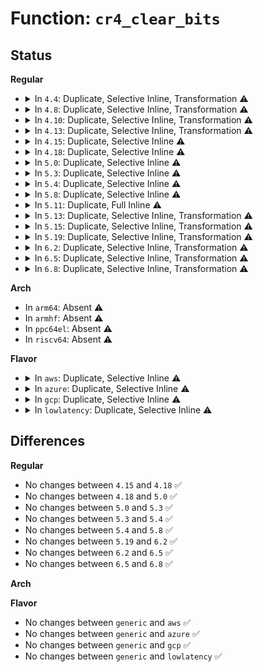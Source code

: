 # Function: <code>cr4_clear_bits</code>

## Status
<b>Regular</b>
<ul>
<li>
<details>
<summary>In <code>4.4</code>: Duplicate, Selective Inline, Transformation ⚠️</summary>

**Collision:** Static Duplication

**Inline:** Selective

**Transformation:** True

**Instances:**

```
In arch/x86/events/core.c (ffffffff810058a9)
Location: arch/x86/include/asm/tlbflush.h:53
Inline: True
Inline callers:
  - arch/x86/events/core.c:refresh_pce
```
```
In arch/x86/kernel/process.c (ffffffff810392fb)
Location: arch/x86/include/asm/tlbflush.h:53
Inline: True
Inline callers:
  - arch/x86/kernel/process.c:set_tsc_mode
  - arch/x86/kernel/process.c:__switch_to_xtra
```
```
In arch/x86/kernel/fpu/xstate.c (ffffffff81f69cce)
Location: arch/x86/include/asm/tlbflush.h:53
Inline: True
Inline callers:
  - arch/x86/kernel/fpu/xstate.c:fpu__init_system_xstate
```
```
In arch/x86/kernel/cpu/common.c (ffffffff8104112e)
Location: arch/x86/include/asm/tlbflush.h:53
Inline: True
Inline callers:
  - arch/x86/kernel/cpu/common.c:cpu_init
```
```
In arch/x86/kernel/reboot.c (ffffffff81050300)
Location: arch/x86/include/asm/tlbflush.h:53
Inline: True
Inline callers:
  - arch/x86/kernel/reboot.c:vmxoff_nmi
Direct callers:
  - arch/x86/kernel/reboot.c:native_machine_emergency_restart
```
```
In arch/x86/kernel/crash.c (ffffffff8105d6aa)
Location: arch/x86/include/asm/tlbflush.h:53
Inline: True
Inline callers:
  - arch/x86/kernel/crash.c:kdump_nmi_callback
  - arch/x86/kernel/crash.c:native_machine_crash_shutdown
```
```
In kernel/sched/core.c (ffffffff8181fca9)
Location: arch/x86/include/asm/tlbflush.h:53
Inline: True
Inline callers:
  - kernel/sched/core.c:__schedule
  - kernel/sched/core.c:__schedule
  - kernel/sched/core.c:idle_task_exit
```
```
In mm/mmu_context.c (ffffffff811afcd4)
Location: arch/x86/include/asm/tlbflush.h:53
Inline: True
Inline callers:
  - mm/mmu_context.c:use_mm
  - mm/mmu_context.c:use_mm
```
```
In fs/exec.c (ffffffff81213804)
Location: arch/x86/include/asm/tlbflush.h:53
Inline: True
```
**Symbols:**

```
ffffffff81050300-ffffffff8105032c: cr4_clear_bits.constprop.5 (STB_LOCAL)
```
</details>
</li>
<li>
<details>
<summary>In <code>4.8</code>: Duplicate, Selective Inline, Transformation ⚠️</summary>

**Collision:** Static Duplication

**Inline:** Selective

**Transformation:** True

**Instances:**

```
In arch/x86/events/core.c (ffffffff81005b39)
Location: arch/x86/include/asm/tlbflush.h:101
Inline: True
Inline callers:
  - arch/x86/events/core.c:refresh_pce
```
```
In arch/x86/kernel/process.c (ffffffff810383fa)
Location: arch/x86/include/asm/tlbflush.h:101
Inline: True
Inline callers:
  - arch/x86/kernel/process.c:__switch_to_xtra
  - arch/x86/kernel/process.c:set_tsc_mode
```
```
In arch/x86/kernel/fpu/xstate.c (ffffffff81f91d4c)
Location: arch/x86/include/asm/tlbflush.h:101
Inline: True
Inline callers:
  - arch/x86/kernel/fpu/xstate.c:fpu__init_system_xstate
```
```
In arch/x86/kernel/cpu/common.c (ffffffff81041047)
Location: arch/x86/include/asm/tlbflush.h:101
Inline: True
Inline callers:
  - arch/x86/kernel/cpu/common.c:cpu_init
```
```
In arch/x86/kernel/reboot.c (ffffffff81050520)
Location: arch/x86/include/asm/tlbflush.h:101
Inline: True
Inline callers:
  - arch/x86/kernel/reboot.c:vmxoff_nmi
Direct callers:
  - arch/x86/kernel/reboot.c:native_machine_emergency_restart
```
```
In arch/x86/kernel/crash.c (ffffffff8105d7bc)
Location: arch/x86/include/asm/tlbflush.h:101
Inline: True
Inline callers:
  - arch/x86/kernel/crash.c:native_machine_crash_shutdown
  - arch/x86/kernel/crash.c:kdump_nmi_callback
```
```
In arch/x86/mm/tlb.c (ffffffff810724b8)
Location: arch/x86/include/asm/tlbflush.h:101
Inline: True
Inline callers:
  - arch/x86/mm/tlb.c:switch_mm_irqs_off
  - arch/x86/mm/tlb.c:switch_mm_irqs_off
```
**Symbols:**

```
ffffffff81050480-ffffffff810504ad: cr4_clear_bits.constprop.6 (STB_LOCAL)
```
</details>
</li>
<li>
<details>
<summary>In <code>4.10</code>: Duplicate, Selective Inline, Transformation ⚠️</summary>

**Collision:** Static Duplication

**Inline:** Selective

**Transformation:** True

**Instances:**

```
In arch/x86/events/core.c (ffffffff81005a79)
Location: arch/x86/include/asm/tlbflush.h:101
Inline: True
Inline callers:
  - arch/x86/events/core.c:refresh_pce
```
```
In arch/x86/kernel/process.c (ffffffff81037e8c)
Location: arch/x86/include/asm/tlbflush.h:101
Inline: True
Inline callers:
  - arch/x86/kernel/process.c:__switch_to_xtra
  - arch/x86/kernel/process.c:set_tsc_mode
```
```
In arch/x86/kernel/fpu/xstate.c (ffffffff81fccffc)
Location: arch/x86/include/asm/tlbflush.h:101
Inline: True
Inline callers:
  - arch/x86/kernel/fpu/xstate.c:fpu__init_system_xstate
```
```
In arch/x86/kernel/cpu/common.c (ffffffff81040a94)
Location: arch/x86/include/asm/tlbflush.h:101
Inline: True
Inline callers:
  - arch/x86/kernel/cpu/common.c:cpu_init
```
```
In arch/x86/kernel/reboot.c (ffffffff81052d90)
Location: arch/x86/include/asm/tlbflush.h:101
Inline: True
Inline callers:
  - arch/x86/kernel/reboot.c:vmxoff_nmi
Direct callers:
  - arch/x86/kernel/reboot.c:native_machine_emergency_restart
```
```
In arch/x86/kernel/crash.c (ffffffff81060839)
Location: arch/x86/include/asm/tlbflush.h:101
Inline: True
Inline callers:
  - arch/x86/kernel/crash.c:native_machine_crash_shutdown
  - arch/x86/kernel/crash.c:kdump_nmi_callback
```
```
In arch/x86/mm/tlb.c (ffffffff8107604c)
Location: arch/x86/include/asm/tlbflush.h:101
Inline: True
Inline callers:
  - arch/x86/mm/tlb.c:switch_mm_irqs_off
  - arch/x86/mm/tlb.c:switch_mm_irqs_off
```
**Symbols:**

```
ffffffff81052cf0-ffffffff81052d1d: cr4_clear_bits.constprop.6 (STB_LOCAL)
```
</details>
</li>
<li>
<details>
<summary>In <code>4.13</code>: Duplicate, Selective Inline, Transformation ⚠️</summary>

**Collision:** Static Duplication

**Inline:** Selective

**Transformation:** True

**Instances:**

```
In arch/x86/events/core.c (ffffffff810057c7)
Location: arch/x86/include/asm/tlbflush.h:106
Inline: True
Inline callers:
  - arch/x86/events/core.c:refresh_pce
```
```
In arch/x86/kernel/process.c (ffffffff81035ebc)
Location: arch/x86/include/asm/tlbflush.h:106
Inline: True
Inline callers:
  - arch/x86/kernel/process.c:set_tsc_mode
```
```
In arch/x86/kernel/fpu/xstate.c (ffffffff820add1f)
Location: arch/x86/include/asm/tlbflush.h:106
Inline: True
Inline callers:
  - arch/x86/kernel/fpu/xstate.c:fpu__init_system_xstate
```
```
In arch/x86/kernel/cpu/common.c (ffffffff8103ea17)
Location: arch/x86/include/asm/tlbflush.h:106
Inline: True
Inline callers:
  - arch/x86/kernel/cpu/common.c:cpu_init
```
```
In arch/x86/kernel/reboot.c (ffffffff81052897)
Location: arch/x86/include/asm/tlbflush.h:106
Inline: True
Inline callers:
  - arch/x86/kernel/reboot.c:vmxoff_nmi
Direct callers:
  - arch/x86/kernel/reboot.c:native_machine_emergency_restart
```
```
In arch/x86/kernel/smp.c (ffffffff8105317c)
Location: arch/x86/include/asm/tlbflush.h:106
Inline: True
Inline callers:
  - arch/x86/kernel/smp.c:smp_reboot_interrupt
```
```
In arch/x86/kernel/crash.c (ffffffff8105f90b)
Location: arch/x86/include/asm/tlbflush.h:106
Inline: True
Inline callers:
  - arch/x86/kernel/crash.c:native_machine_crash_shutdown
  - arch/x86/kernel/crash.c:kdump_nmi_callback
```
```
In arch/x86/mm/tlb.c (ffffffff81074772)
Location: arch/x86/include/asm/tlbflush.h:106
Inline: True
Inline callers:
  - arch/x86/mm/tlb.c:switch_mm_irqs_off
```
**Symbols:**

```
ffffffff81052800-ffffffff8105282e: cr4_clear_bits.constprop.6 (STB_LOCAL)
```
</details>
</li>
<li>
<details>
<summary>In <code>4.15</code>: Duplicate, Selective Inline ⚠️</summary>

```c
void cr4_clear_bits(long unsigned int mask);
```

**Collision:** Static Duplication

**Inline:** Selective

**Transformation:** False

**Instances:**

```
In arch/x86/events/core.c (ffffffff81005bf9)
Location: arch/x86/include/asm/tlbflush.h:270
Inline: True
Inline callers:
  - arch/x86/events/core.c:refresh_pce
```
```
In arch/x86/kernel/process.c (ffffffff810381fe)
Location: arch/x86/include/asm/tlbflush.h:270
Inline: True
Inline callers:
  - arch/x86/kernel/process.c:set_tsc_mode
```
```
In arch/x86/kernel/fpu/xstate.c (ffffffff826b429c)
Location: arch/x86/include/asm/tlbflush.h:270
Inline: True
Inline callers:
  - arch/x86/kernel/fpu/xstate.c:fpu__init_system_xstate
```
```
In arch/x86/kernel/cpu/common.c (ffffffff810416e1)
Location: arch/x86/include/asm/tlbflush.h:270
Inline: True
Inline callers:
  - arch/x86/kernel/cpu/common.c:cpu_init
  - arch/x86/kernel/cpu/common.c:identify_cpu
```
```
In arch/x86/kernel/reboot.c (ffffffff810565c2)
Location: arch/x86/include/asm/tlbflush.h:270
Inline: True
Inline callers:
  - arch/x86/kernel/reboot.c:vmxoff_nmi
Direct callers:
  - arch/x86/kernel/reboot.c:native_machine_emergency_restart
  - arch/x86/kernel/reboot.c:machine_real_restart
```
```
In arch/x86/kernel/smp.c (ffffffff81056eb9)
Location: arch/x86/include/asm/tlbflush.h:270
Inline: True
Inline callers:
  - arch/x86/kernel/smp.c:smp_reboot_interrupt
```
```
In arch/x86/kernel/crash.c (ffffffff81063949)
Location: arch/x86/include/asm/tlbflush.h:270
Inline: True
Inline callers:
  - arch/x86/kernel/crash.c:native_machine_crash_shutdown
  - arch/x86/kernel/crash.c:kdump_nmi_callback
```
```
In arch/x86/mm/tlb.c (ffffffff8107a577)
Location: arch/x86/include/asm/tlbflush.h:270
Inline: True
Inline callers:
  - arch/x86/mm/tlb.c:switch_mm_irqs_off
```
**Symbols:**

```
ffffffff81056440-ffffffff81056485: cr4_clear_bits (STB_LOCAL)
```
</details>
</li>
<li>
<details>
<summary>In <code>4.18</code>: Duplicate, Selective Inline ⚠️</summary>

```c
void cr4_clear_bits(long unsigned int mask);
```

**Collision:** Static Duplication

**Inline:** Selective

**Transformation:** False

**Instances:**

```
In arch/x86/events/core.c (ffffffff81006396)
Location: arch/x86/include/asm/tlbflush.h:315
Inline: True
Inline callers:
  - arch/x86/events/core.c:refresh_pce
```
```
In arch/x86/kernel/process.c (ffffffff8103937a)
Location: arch/x86/include/asm/tlbflush.h:315
Inline: True
Inline callers:
  - arch/x86/kernel/process.c:set_tsc_mode
```
```
In arch/x86/kernel/fpu/xstate.c (ffffffff826dda70)
Location: arch/x86/include/asm/tlbflush.h:315
Inline: True
Inline callers:
  - arch/x86/kernel/fpu/xstate.c:fpu__init_system_xstate
```
```
In arch/x86/kernel/cpu/common.c (ffffffff81042fb1)
Location: arch/x86/include/asm/tlbflush.h:315
Inline: True
Inline callers:
  - arch/x86/kernel/cpu/common.c:cpu_init
  - arch/x86/kernel/cpu/common.c:identify_cpu
```
```
In arch/x86/kernel/reboot.c (ffffffff810593c2)
Location: arch/x86/include/asm/tlbflush.h:315
Inline: True
Inline callers:
  - arch/x86/kernel/reboot.c:vmxoff_nmi
Direct callers:
  - arch/x86/kernel/reboot.c:native_machine_emergency_restart
  - arch/x86/kernel/reboot.c:machine_real_restart
```
```
In arch/x86/kernel/smp.c (ffffffff81059d21)
Location: arch/x86/include/asm/tlbflush.h:315
Inline: True
Inline callers:
  - arch/x86/kernel/smp.c:smp_reboot_interrupt
```
```
In arch/x86/kernel/crash.c (ffffffff810665ec)
Location: arch/x86/include/asm/tlbflush.h:315
Inline: True
Inline callers:
  - arch/x86/kernel/crash.c:native_machine_crash_shutdown
  - arch/x86/kernel/crash.c:kdump_nmi_callback
```
```
In arch/x86/mm/tlb.c (ffffffff8107d44a)
Location: arch/x86/include/asm/tlbflush.h:315
Inline: True
Inline callers:
  - arch/x86/mm/tlb.c:switch_mm_irqs_off
```
**Symbols:**

```
ffffffff810591f0-ffffffff81059235: cr4_clear_bits (STB_LOCAL)
```
</details>
</li>
<li>
<details>
<summary>In <code>5.0</code>: Duplicate, Selective Inline ⚠️</summary>

```c
void cr4_clear_bits(long unsigned int mask);
```

**Collision:** Static Duplication

**Inline:** Selective

**Transformation:** False

**Instances:**

```
In arch/x86/events/core.c (ffffffff810062e6)
Location: arch/x86/include/asm/tlbflush.h:303
Inline: True
Inline callers:
  - arch/x86/events/core.c:refresh_pce
```
```
In arch/x86/kernel/process.c (ffffffff8103a5da)
Location: arch/x86/include/asm/tlbflush.h:303
Inline: True
Inline callers:
  - arch/x86/kernel/process.c:set_tsc_mode
```
```
In arch/x86/kernel/fpu/xstate.c (ffffffff82893eb8)
Location: arch/x86/include/asm/tlbflush.h:303
Inline: True
Inline callers:
  - arch/x86/kernel/fpu/xstate.c:fpu__init_system_xstate
```
```
In arch/x86/kernel/cpu/common.c (ffffffff81044619)
Location: arch/x86/include/asm/tlbflush.h:303
Inline: True
Inline callers:
  - arch/x86/kernel/cpu/common.c:cpu_init
  - arch/x86/kernel/cpu/common.c:identify_cpu
```
```
In arch/x86/kernel/reboot.c (ffffffff8105f072)
Location: arch/x86/include/asm/tlbflush.h:303
Inline: True
Inline callers:
  - arch/x86/kernel/reboot.c:vmxoff_nmi
Direct callers:
  - arch/x86/kernel/reboot.c:native_machine_emergency_restart
  - arch/x86/kernel/reboot.c:machine_real_restart
```
```
In arch/x86/kernel/smp.c (ffffffff8105f9a1)
Location: arch/x86/include/asm/tlbflush.h:303
Inline: True
Inline callers:
  - arch/x86/kernel/smp.c:smp_reboot_interrupt
```
```
In arch/x86/kernel/crash.c (ffffffff8106c60b)
Location: arch/x86/include/asm/tlbflush.h:303
Inline: True
Inline callers:
  - arch/x86/kernel/crash.c:native_machine_crash_shutdown
  - arch/x86/kernel/crash.c:kdump_nmi_callback
```
```
In arch/x86/mm/tlb.c (ffffffff81083dbe)
Location: arch/x86/include/asm/tlbflush.h:303
Inline: True
Inline callers:
  - arch/x86/mm/tlb.c:switch_mm_irqs_off
```
**Symbols:**

```
ffffffff8105eef0-ffffffff8105ef35: cr4_clear_bits (STB_LOCAL)
```
</details>
</li>
<li>
<details>
<summary>In <code>5.3</code>: Duplicate, Selective Inline ⚠️</summary>

```c
void cr4_clear_bits(long unsigned int mask);
```

**Collision:** Static Duplication

**Inline:** Selective

**Transformation:** False

**Instances:**

```
In arch/x86/events/core.c (ffffffff810064f6)
Location: arch/x86/include/asm/tlbflush.h:305
Inline: True
Inline callers:
  - arch/x86/events/core.c:refresh_pce
```
```
In arch/x86/kernel/process.c (ffffffff8103cb8a)
Location: arch/x86/include/asm/tlbflush.h:305
Inline: True
Inline callers:
  - arch/x86/kernel/process.c:set_tsc_mode
```
```
In arch/x86/kernel/fpu/xstate.c (ffffffff828ab642)
Location: arch/x86/include/asm/tlbflush.h:305
Inline: True
Inline callers:
  - arch/x86/kernel/fpu/xstate.c:fpu__init_system_xstate
```
```
In arch/x86/kernel/cpu/common.c (ffffffff81046bc8)
Location: arch/x86/include/asm/tlbflush.h:305
Inline: True
Inline callers:
  - arch/x86/kernel/cpu/common.c:cpu_init
  - arch/x86/kernel/cpu/common.c:identify_cpu
```
```
In arch/x86/kernel/reboot.c (ffffffff81062881)
Location: arch/x86/include/asm/tlbflush.h:305
Inline: True
Inline callers:
  - arch/x86/kernel/reboot.c:native_machine_emergency_restart
  - arch/x86/kernel/reboot.c:vmxoff_nmi
Direct callers:
  - arch/x86/kernel/reboot.c:machine_real_restart
```
```
In arch/x86/kernel/smp.c (ffffffff81062e01)
Location: arch/x86/include/asm/tlbflush.h:305
Inline: True
Inline callers:
  - arch/x86/kernel/smp.c:smp_reboot_interrupt
```
```
In arch/x86/kernel/crash.c (ffffffff8107060a)
Location: arch/x86/include/asm/tlbflush.h:305
Inline: True
Inline callers:
  - arch/x86/kernel/crash.c:native_machine_crash_shutdown
  - arch/x86/kernel/crash.c:kdump_nmi_callback
```
```
In arch/x86/mm/tlb.c (ffffffff81087a17)
Location: arch/x86/include/asm/tlbflush.h:305
Inline: True
Inline callers:
  - arch/x86/mm/tlb.c:switch_mm_irqs_off
```
**Symbols:**

```
ffffffff81062300-ffffffff81062345: cr4_clear_bits (STB_LOCAL)
```
</details>
</li>
<li>
<details>
<summary>In <code>5.4</code>: Duplicate, Selective Inline ⚠️</summary>

```c
void cr4_clear_bits(long unsigned int mask);
```

**Collision:** Static Duplication

**Inline:** Selective

**Transformation:** False

**Instances:**

```
In arch/x86/kernel/process.c (ffffffff8103d34a)
Location: arch/x86/include/asm/tlbflush.h:323
Inline: True
Inline callers:
  - arch/x86/kernel/process.c:set_tsc_mode
```
```
In arch/x86/kernel/fpu/xstate.c (ffffffff828ae67b)
Location: arch/x86/include/asm/tlbflush.h:323
Inline: True
Inline callers:
  - arch/x86/kernel/fpu/xstate.c:fpu__init_system_xstate
```
```
In arch/x86/kernel/cpu/common.c (ffffffff81047348)
Location: arch/x86/include/asm/tlbflush.h:323
Inline: True
Inline callers:
  - arch/x86/kernel/cpu/common.c:cpu_init
  - arch/x86/kernel/cpu/common.c:identify_cpu
```
```
In arch/x86/kernel/reboot.c (ffffffff810630f1)
Location: arch/x86/include/asm/tlbflush.h:323
Inline: True
Inline callers:
  - arch/x86/kernel/reboot.c:native_machine_emergency_restart
  - arch/x86/kernel/reboot.c:vmxoff_nmi
Direct callers:
  - arch/x86/kernel/reboot.c:machine_real_restart
```
```
In arch/x86/kernel/smp.c (ffffffff810634c1)
Location: arch/x86/include/asm/tlbflush.h:323
Inline: True
Inline callers:
  - arch/x86/kernel/smp.c:smp_reboot_interrupt
```
```
In arch/x86/kernel/crash.c (ffffffff8107160a)
Location: arch/x86/include/asm/tlbflush.h:323
Inline: True
Inline callers:
  - arch/x86/kernel/crash.c:native_machine_crash_shutdown
  - arch/x86/kernel/crash.c:kdump_nmi_callback
```
**Symbols:**

```
ffffffff81062b70-ffffffff81062bb5: cr4_clear_bits (STB_LOCAL)
```
</details>
</li>
<li>
<details>
<summary>In <code>5.8</code>: Duplicate, Selective Inline ⚠️</summary>

```c
void cr4_clear_bits(long unsigned int mask);
```

**Collision:** Static Duplication

**Inline:** Selective

**Transformation:** False

**Instances:**

```
In arch/x86/kernel/process.c (ffffffff8104038d)
Location: arch/x86/include/asm/tlbflush.h:46
Inline: True
Inline callers:
  - arch/x86/kernel/process.c:set_tsc_mode
```
```
In arch/x86/kernel/fpu/xstate.c (ffffffff82cd3822)
Location: arch/x86/include/asm/tlbflush.h:46
Inline: True
Inline callers:
  - arch/x86/kernel/fpu/xstate.c:fpu__init_system_xstate
```
```
In arch/x86/kernel/cpu/common.c (ffffffff8104b12f)
Location: arch/x86/include/asm/tlbflush.h:46
Inline: True
Inline callers:
  - arch/x86/kernel/cpu/common.c:cpu_init
  - arch/x86/kernel/cpu/common.c:identify_cpu
```
```
In arch/x86/kernel/reboot.c (ffffffff81068d91)
Location: arch/x86/include/asm/tlbflush.h:46
Inline: True
Inline callers:
  - arch/x86/kernel/reboot.c:vmxoff_nmi
Direct callers:
  - arch/x86/kernel/reboot.c:emergency_vmx_disable_all
  - arch/x86/kernel/reboot.c:machine_real_restart
```
```
In arch/x86/kernel/smp.c (ffffffff810692dc)
Location: arch/x86/include/asm/tlbflush.h:46
Inline: True
Inline callers:
  - arch/x86/kernel/smp.c:__sysvec_reboot
```
```
In arch/x86/kernel/crash.c (ffffffff81078718)
Location: arch/x86/include/asm/tlbflush.h:46
Inline: True
Inline callers:
  - arch/x86/kernel/crash.c:native_machine_crash_shutdown
  - arch/x86/kernel/crash.c:kdump_nmi_callback
```
**Symbols:**

```
ffffffff81068c30-ffffffff81068c60: cr4_clear_bits (STB_LOCAL)
```
</details>
</li>
<li>
<details>
<summary>In <code>5.11</code>: Duplicate, Full Inline ⚠️</summary>

**Collision:** Static Duplication

**Inline:** Full

**Transformation:** False

**Instances:**

```
In arch/x86/kernel/process.c (ffffffff810402dd)
Location: arch/x86/include/asm/tlbflush.h:46
Inline: True
Inline callers:
  - arch/x86/kernel/process.c:set_tsc_mode
```
```
In arch/x86/kernel/fpu/xstate.c (ffffffff82fbf649)
Location: arch/x86/include/asm/tlbflush.h:46
Inline: True
Inline callers:
  - arch/x86/kernel/fpu/xstate.c:fpu__init_system_xstate
```
```
In arch/x86/kernel/cpu/common.c (ffffffff8104a800)
Location: arch/x86/include/asm/tlbflush.h:46
Inline: True
Inline callers:
  - arch/x86/kernel/cpu/common.c:cpu_init
  - arch/x86/kernel/cpu/common.c:identify_cpu
```
```
In arch/x86/kernel/reboot.c (ffffffff8106ac15)
Location: arch/x86/include/asm/tlbflush.h:46
Inline: True
Inline callers:
  - arch/x86/kernel/reboot.c:emergency_vmx_disable_all
  - arch/x86/kernel/reboot.c:vmxoff_nmi
  - arch/x86/kernel/reboot.c:machine_real_restart
```
```
In arch/x86/kernel/smp.c (ffffffff8106aefc)
Location: arch/x86/include/asm/tlbflush.h:46
Inline: True
Inline callers:
  - arch/x86/kernel/smp.c:__sysvec_reboot
```
```
In arch/x86/kernel/crash.c (ffffffff8107871d)
Location: arch/x86/include/asm/tlbflush.h:46
Inline: True
Inline callers:
  - arch/x86/kernel/crash.c:native_machine_crash_shutdown
  - arch/x86/kernel/crash.c:kdump_nmi_callback
```
</details>
</li>
<li>
<details>
<summary>In <code>5.13</code>: Duplicate, Selective Inline, Transformation ⚠️</summary>

```c
void cr4_clear_bits(long unsigned int mask);
```

**Collision:** Static Duplication

**Inline:** Selective

**Transformation:** True

**Instances:**

```
In arch/x86/kernel/process.c (ffffffff81041cad)
Location: arch/x86/include/asm/tlbflush.h:46
Inline: True
Inline callers:
  - arch/x86/kernel/process.c:set_tsc_mode
```
```
In arch/x86/kernel/fpu/xstate.c (ffffffff831c9c3f)
Location: arch/x86/include/asm/tlbflush.h:46
Inline: True
Inline callers:
  - arch/x86/kernel/fpu/xstate.c:fpu__init_system_xstate
```
```
In arch/x86/kernel/cpu/common.c (ffffffff8104c0ca)
Location: arch/x86/include/asm/tlbflush.h:46
Inline: True
Inline callers:
  - arch/x86/kernel/cpu/common.c:cpu_init
  - arch/x86/kernel/cpu/common.c:identify_cpu
```
```
In arch/x86/kernel/reboot.c (ffffffff8106b3b0)
Location: arch/x86/include/asm/tlbflush.h:46
Inline: False
Direct callers:
  - arch/x86/kernel/reboot.c:native_machine_emergency_restart
  - arch/x86/kernel/reboot.c:native_machine_emergency_restart
  - arch/x86/kernel/reboot.c:vmxoff_nmi
  - arch/x86/kernel/reboot.c:vmxoff_nmi
  - arch/x86/kernel/reboot.c:machine_real_restart
```
```
In arch/x86/kernel/smp.c (ffffffff8106bce3)
Location: arch/x86/include/asm/tlbflush.h:46
Inline: True
Inline callers:
  - arch/x86/kernel/smp.c:__sysvec_reboot
Direct callers:
  - arch/x86/kernel/smp.c:__sysvec_reboot
```
```
In arch/x86/kernel/crash.c (ffffffff810792b0)
Location: arch/x86/include/asm/tlbflush.h:46
Inline: True
Direct callers:
  - arch/x86/kernel/crash.c:native_machine_crash_shutdown
  - arch/x86/kernel/crash.c:native_machine_crash_shutdown
  - arch/x86/kernel/crash.c:kdump_nmi_callback
  - arch/x86/kernel/crash.c:kdump_nmi_callback
```
**Symbols:**

```
ffffffff8106b3b0-ffffffff8106b3e8: cr4_clear_bits (STB_LOCAL)
ffffffff8106ba20-ffffffff8106ba5a: cr4_clear_bits.constprop.0 (STB_LOCAL)
ffffffff810792b0-ffffffff810792ea: cr4_clear_bits.constprop.0 (STB_LOCAL)
```
</details>
</li>
<li>
<details>
<summary>In <code>5.15</code>: Duplicate, Selective Inline, Transformation ⚠️</summary>

**Collision:** Static Duplication

**Inline:** Selective

**Transformation:** True

**Instances:**

```
In arch/x86/realmode/init.c (ffffffff81039aa4)
Location: arch/x86/include/asm/tlbflush.h:46
Inline: True
Inline callers:
  - arch/x86/realmode/init.c:load_trampoline_pgtable
```
```
In arch/x86/kernel/process.c (ffffffff81047f7d)
Location: arch/x86/include/asm/tlbflush.h:46
Inline: True
Inline callers:
  - arch/x86/kernel/process.c:set_tsc_mode
```
```
In arch/x86/kernel/fpu/xstate.c (ffffffff832ab04f)
Location: arch/x86/include/asm/tlbflush.h:46
Inline: True
Inline callers:
  - arch/x86/kernel/fpu/xstate.c:fpu__init_system_xstate
```
```
In arch/x86/kernel/cpu/common.c (ffffffff81053424)
Location: arch/x86/include/asm/tlbflush.h:46
Inline: True
Inline callers:
  - arch/x86/kernel/cpu/common.c:cpu_init
  - arch/x86/kernel/cpu/common.c:identify_cpu
```
```
In arch/x86/kernel/reboot.c (ffffffff81075f10)
Location: arch/x86/include/asm/tlbflush.h:46
Inline: True
Direct callers:
  - arch/x86/kernel/reboot.c:native_machine_emergency_restart
  - arch/x86/kernel/reboot.c:native_machine_emergency_restart
  - arch/x86/kernel/reboot.c:vmxoff_nmi
  - arch/x86/kernel/reboot.c:vmxoff_nmi
```
```
In arch/x86/kernel/smp.c (ffffffff810767c3)
Location: arch/x86/include/asm/tlbflush.h:46
Inline: True
Inline callers:
  - arch/x86/kernel/smp.c:__sysvec_reboot
Direct callers:
  - arch/x86/kernel/smp.c:__sysvec_reboot
```
```
In arch/x86/kernel/crash.c (ffffffff81087310)
Location: arch/x86/include/asm/tlbflush.h:46
Inline: True
Direct callers:
  - arch/x86/kernel/crash.c:native_machine_crash_shutdown
  - arch/x86/kernel/crash.c:native_machine_crash_shutdown
  - arch/x86/kernel/crash.c:kdump_nmi_callback
  - arch/x86/kernel/crash.c:kdump_nmi_callback
```
**Symbols:**

```
ffffffff81075f10-ffffffff81075f4a: cr4_clear_bits.constprop.0 (STB_LOCAL)
ffffffff810764f0-ffffffff8107652a: cr4_clear_bits.constprop.0 (STB_LOCAL)
ffffffff81087310-ffffffff8108734a: cr4_clear_bits.constprop.0 (STB_LOCAL)
```
</details>
</li>
<li>
<details>
<summary>In <code>5.19</code>: Duplicate, Selective Inline, Transformation ⚠️</summary>

```c
void cr4_clear_bits(long unsigned int mask);
```

**Collision:** Static Duplication

**Inline:** Selective

**Transformation:** True

**Instances:**

```
In arch/x86/realmode/init.c (ffffffff81040990)
Location: arch/x86/include/asm/tlbflush.h:46
Inline: True
Direct callers:
  - arch/x86/realmode/init.c:load_trampoline_pgtable
```
```
In arch/x86/kernel/process.c (ffffffff81050b70)
Location: arch/x86/include/asm/tlbflush.h:46
Inline: True
Direct callers:
  - arch/x86/kernel/process.c:set_tsc_mode
```
```
In arch/x86/kernel/fpu/xstate.c (ffffffff81e498ef)
Location: arch/x86/include/asm/tlbflush.h:46
Inline: True
Direct callers:
  - arch/x86/kernel/fpu/xstate.c:fpu__init_system_xstate
```
```
In arch/x86/kernel/cpu/common.c (ffffffff8105d180)
Location: arch/x86/include/asm/tlbflush.h:46
Inline: False
Direct callers:
  - arch/x86/kernel/cpu/common.c:cpu_init
  - arch/x86/kernel/cpu/common.c:identify_cpu
```
```
In arch/x86/kernel/reboot.c (ffffffff81084c20)
Location: arch/x86/include/asm/tlbflush.h:46
Inline: True
Direct callers:
  - arch/x86/kernel/reboot.c:native_machine_emergency_restart
  - arch/x86/kernel/reboot.c:native_machine_emergency_restart
  - arch/x86/kernel/reboot.c:vmxoff_nmi
  - arch/x86/kernel/reboot.c:vmxoff_nmi
```
```
In arch/x86/kernel/smp.c (ffffffff810852c0)
Location: arch/x86/include/asm/tlbflush.h:46
Inline: True
```
```
In arch/x86/kernel/crash.c (ffffffff81097250)
Location: arch/x86/include/asm/tlbflush.h:46
Inline: True
Direct callers:
  - arch/x86/kernel/crash.c:native_machine_crash_shutdown
  - arch/x86/kernel/crash.c:native_machine_crash_shutdown
  - arch/x86/kernel/crash.c:kdump_nmi_callback
  - arch/x86/kernel/crash.c:kdump_nmi_callback
```
**Symbols:**

```
ffffffff81040990-ffffffff810409cb: cr4_clear_bits.constprop.0 (STB_LOCAL)
ffffffff81050b70-ffffffff81050bab: cr4_clear_bits.constprop.0 (STB_LOCAL)
ffffffff81e498ef-ffffffff81e49928: cr4_clear_bits.constprop.0 (STB_LOCAL)
ffffffff8105d180-ffffffff8105d1b9: cr4_clear_bits (STB_LOCAL)
ffffffff81084c20-ffffffff81084c5b: cr4_clear_bits.constprop.0 (STB_LOCAL)
ffffffff810852c0-ffffffff810852fb: cr4_clear_bits.constprop.0 (STB_LOCAL)
ffffffff81097250-ffffffff8109728b: cr4_clear_bits.constprop.0 (STB_LOCAL)
```
</details>
</li>
<li>
<details>
<summary>In <code>6.2</code>: Duplicate, Selective Inline, Transformation ⚠️</summary>

```c
void cr4_clear_bits(long unsigned int mask);
```

**Collision:** Static Duplication

**Inline:** Selective

**Transformation:** True

**Instances:**

```
In arch/x86/realmode/init.c (ffffffff81049cb0)
Location: arch/x86/include/asm/tlbflush.h:47
Inline: True
Direct callers:
  - arch/x86/realmode/init.c:load_trampoline_pgtable
```
```
In arch/x86/kernel/process.c (ffffffff8105e070)
Location: arch/x86/include/asm/tlbflush.h:47
Inline: True
Direct callers:
  - arch/x86/kernel/process.c:set_tsc_mode
```
```
In arch/x86/kernel/fpu/xstate.c (ffffffff81063180)
Location: arch/x86/include/asm/tlbflush.h:47
Inline: True
Direct callers:
  - arch/x86/kernel/fpu/xstate.c:fpu__init_system_xstate
```
```
In arch/x86/kernel/cpu/common.c (ffffffff8106b590)
Location: arch/x86/include/asm/tlbflush.h:47
Inline: False
Direct callers:
  - arch/x86/kernel/cpu/common.c:cpu_init
  - arch/x86/kernel/cpu/common.c:identify_cpu
```
```
In arch/x86/kernel/reboot.c (ffffffff81097c50)
Location: arch/x86/include/asm/tlbflush.h:47
Inline: True
Direct callers:
  - arch/x86/kernel/reboot.c:crash_nmi_callback
```
**Symbols:**

```
ffffffff81049cb0-ffffffff81049cef: cr4_clear_bits.constprop.0 (STB_LOCAL)
ffffffff8105e070-ffffffff8105e0af: cr4_clear_bits.constprop.0 (STB_LOCAL)
ffffffff81063180-ffffffff810631bf: cr4_clear_bits.constprop.0 (STB_LOCAL)
ffffffff8106b590-ffffffff8106b5d3: cr4_clear_bits (STB_LOCAL)
ffffffff81097c50-ffffffff81097c8f: cr4_clear_bits.constprop.0 (STB_LOCAL)
```
</details>
</li>
<li>
<details>
<summary>In <code>6.5</code>: Duplicate, Selective Inline, Transformation ⚠️</summary>

```c
void cr4_clear_bits(long unsigned int mask);
```

**Collision:** Static Duplication

**Inline:** Selective

**Transformation:** True

**Instances:**

```
In arch/x86/realmode/init.c (ffffffff81049ee0)
Location: arch/x86/include/asm/tlbflush.h:50
Inline: True
Direct callers:
  - arch/x86/realmode/init.c:load_trampoline_pgtable
```
```
In arch/x86/kernel/process.c (ffffffff8105f720)
Location: arch/x86/include/asm/tlbflush.h:50
Inline: True
Direct callers:
  - arch/x86/kernel/process.c:set_tsc_mode
```
```
In arch/x86/kernel/fpu/xstate.c (ffffffff81064ad0)
Location: arch/x86/include/asm/tlbflush.h:50
Inline: True
Direct callers:
  - arch/x86/kernel/fpu/xstate.c:fpu__init_system_xstate
```
```
In arch/x86/kernel/cpu/common.c (ffffffff8106cf40)
Location: arch/x86/include/asm/tlbflush.h:50
Inline: False
Direct callers:
  - arch/x86/kernel/cpu/common.c:cpu_init
  - arch/x86/kernel/cpu/common.c:identify_cpu
```
```
In arch/x86/kernel/reboot.c (ffffffff8109acf0)
Location: arch/x86/include/asm/tlbflush.h:50
Inline: True
Direct callers:
  - arch/x86/kernel/reboot.c:crash_nmi_callback
```
**Symbols:**

```
ffffffff81049ee0-ffffffff81049f1f: cr4_clear_bits.constprop.0 (STB_LOCAL)
ffffffff8105f720-ffffffff8105f75f: cr4_clear_bits.constprop.0 (STB_LOCAL)
ffffffff81064ad0-ffffffff81064b0f: cr4_clear_bits.constprop.0 (STB_LOCAL)
ffffffff8106cf40-ffffffff8106cf83: cr4_clear_bits (STB_LOCAL)
ffffffff8109acf0-ffffffff8109ad2f: cr4_clear_bits.constprop.0 (STB_LOCAL)
```
</details>
</li>
<li>
<details>
<summary>In <code>6.8</code>: Duplicate, Selective Inline, Transformation ⚠️</summary>

```c
void cr4_clear_bits(long unsigned int mask);
```

**Collision:** Static Duplication

**Inline:** Selective

**Transformation:** True

**Instances:**

```
In arch/x86/realmode/init.c (ffffffff81051140)
Location: arch/x86/include/asm/tlbflush.h:51
Inline: True
Direct callers:
  - arch/x86/realmode/init.c:load_trampoline_pgtable
```
```
In arch/x86/kernel/process.c (ffffffff810667d0)
Location: arch/x86/include/asm/tlbflush.h:51
Inline: True
Direct callers:
  - arch/x86/kernel/process.c:set_tsc_mode
```
```
In arch/x86/kernel/fpu/xstate.c (ffffffff8106bf60)
Location: arch/x86/include/asm/tlbflush.h:51
Inline: True
Direct callers:
  - arch/x86/kernel/fpu/xstate.c:fpu__init_system_xstate
```
```
In arch/x86/kernel/cpu/common.c (ffffffff81074710)
Location: arch/x86/include/asm/tlbflush.h:51
Inline: False
Direct callers:
  - arch/x86/kernel/cpu/common.c:cpu_init
  - arch/x86/kernel/cpu/common.c:identify_cpu
```
**Symbols:**

```
ffffffff81051140-ffffffff8105117f: cr4_clear_bits.constprop.0 (STB_LOCAL)
ffffffff810667d0-ffffffff8106680f: cr4_clear_bits.constprop.0 (STB_LOCAL)
ffffffff8106bf60-ffffffff8106bf9f: cr4_clear_bits.constprop.0 (STB_LOCAL)
ffffffff81074710-ffffffff81074753: cr4_clear_bits (STB_LOCAL)
```
</details>
</li>
</ul>
<b>Arch</b>
<ul>
<li>
In <code>arm64</code>: Absent ⚠️
</li>
<li>
In <code>armhf</code>: Absent ⚠️
</li>
<li>
In <code>ppc64el</code>: Absent ⚠️
</li>
<li>
In <code>riscv64</code>: Absent ⚠️
</li>
</ul>
<b>Flavor</b>
<ul>
<li>
<details>
<summary>In <code>aws</code>: Duplicate, Selective Inline ⚠️</summary>

```c
void cr4_clear_bits(long unsigned int mask);
```

**Collision:** Static Duplication

**Inline:** Selective

**Transformation:** False

**Instances:**

```
In arch/x86/kernel/process.c (ffffffff8103d4ca)
Location: arch/x86/include/asm/tlbflush.h:323
Inline: True
Inline callers:
  - arch/x86/kernel/process.c:set_tsc_mode
```
```
In arch/x86/kernel/fpu/xstate.c (ffffffff8289c69a)
Location: arch/x86/include/asm/tlbflush.h:323
Inline: True
Inline callers:
  - arch/x86/kernel/fpu/xstate.c:fpu__init_system_xstate
```
```
In arch/x86/kernel/cpu/common.c (ffffffff810474c8)
Location: arch/x86/include/asm/tlbflush.h:323
Inline: True
Inline callers:
  - arch/x86/kernel/cpu/common.c:cpu_init
  - arch/x86/kernel/cpu/common.c:identify_cpu
```
```
In arch/x86/kernel/reboot.c (ffffffff81062be1)
Location: arch/x86/include/asm/tlbflush.h:323
Inline: True
Inline callers:
  - arch/x86/kernel/reboot.c:native_machine_emergency_restart
  - arch/x86/kernel/reboot.c:vmxoff_nmi
Direct callers:
  - arch/x86/kernel/reboot.c:machine_real_restart
```
```
In arch/x86/kernel/smp.c (ffffffff81062fb1)
Location: arch/x86/include/asm/tlbflush.h:323
Inline: True
Inline callers:
  - arch/x86/kernel/smp.c:smp_reboot_interrupt
```
```
In arch/x86/kernel/crash.c (ffffffff8107060a)
Location: arch/x86/include/asm/tlbflush.h:323
Inline: True
Inline callers:
  - arch/x86/kernel/crash.c:native_machine_crash_shutdown
  - arch/x86/kernel/crash.c:kdump_nmi_callback
```
**Symbols:**

```
ffffffff81062660-ffffffff810626a5: cr4_clear_bits (STB_LOCAL)
```
</details>
</li>
<li>
<details>
<summary>In <code>azure</code>: Duplicate, Selective Inline ⚠️</summary>

```c
void cr4_clear_bits(long unsigned int mask);
```

**Collision:** Static Duplication

**Inline:** Selective

**Transformation:** False

**Instances:**

```
In arch/x86/kernel/process.c (ffffffff8102cb6a)
Location: arch/x86/include/asm/tlbflush.h:323
Inline: True
Inline callers:
  - arch/x86/kernel/process.c:set_tsc_mode
```
```
In arch/x86/kernel/fpu/xstate.c (ffffffff828948a3)
Location: arch/x86/include/asm/tlbflush.h:323
Inline: True
Inline callers:
  - arch/x86/kernel/fpu/xstate.c:fpu__init_system_xstate
```
```
In arch/x86/kernel/cpu/common.c (ffffffff81036645)
Location: arch/x86/include/asm/tlbflush.h:323
Inline: True
Inline callers:
  - arch/x86/kernel/cpu/common.c:cpu_init
  - arch/x86/kernel/cpu/common.c:identify_cpu
```
```
In arch/x86/kernel/reboot.c (ffffffff81052f8e)
Location: arch/x86/include/asm/tlbflush.h:323
Inline: True
Inline callers:
  - arch/x86/kernel/reboot.c:native_machine_emergency_restart
  - arch/x86/kernel/reboot.c:vmxoff_nmi
Direct callers:
  - arch/x86/kernel/reboot.c:machine_real_restart
```
```
In arch/x86/kernel/smp.c (ffffffff810532d4)
Location: arch/x86/include/asm/tlbflush.h:323
Inline: True
Inline callers:
  - arch/x86/kernel/smp.c:smp_reboot_interrupt
```
```
In arch/x86/kernel/crash.c (ffffffff810605fc)
Location: arch/x86/include/asm/tlbflush.h:323
Inline: True
Inline callers:
  - arch/x86/kernel/crash.c:native_machine_crash_shutdown
  - arch/x86/kernel/crash.c:kdump_nmi_callback
```
**Symbols:**

```
ffffffff810529d0-ffffffff810529fd: cr4_clear_bits (STB_LOCAL)
```
</details>
</li>
<li>
<details>
<summary>In <code>gcp</code>: Duplicate, Selective Inline ⚠️</summary>

```c
void cr4_clear_bits(long unsigned int mask);
```

**Collision:** Static Duplication

**Inline:** Selective

**Transformation:** False

**Instances:**

```
In arch/x86/kernel/process.c (ffffffff8103d30a)
Location: arch/x86/include/asm/tlbflush.h:323
Inline: True
Inline callers:
  - arch/x86/kernel/process.c:set_tsc_mode
```
```
In arch/x86/kernel/fpu/xstate.c (ffffffff828af65d)
Location: arch/x86/include/asm/tlbflush.h:323
Inline: True
Inline callers:
  - arch/x86/kernel/fpu/xstate.c:fpu__init_system_xstate
```
```
In arch/x86/kernel/cpu/common.c (ffffffff81047308)
Location: arch/x86/include/asm/tlbflush.h:323
Inline: True
Inline callers:
  - arch/x86/kernel/cpu/common.c:cpu_init
  - arch/x86/kernel/cpu/common.c:identify_cpu
```
```
In arch/x86/kernel/reboot.c (ffffffff81063091)
Location: arch/x86/include/asm/tlbflush.h:323
Inline: True
Inline callers:
  - arch/x86/kernel/reboot.c:native_machine_emergency_restart
  - arch/x86/kernel/reboot.c:vmxoff_nmi
Direct callers:
  - arch/x86/kernel/reboot.c:machine_real_restart
```
```
In arch/x86/kernel/smp.c (ffffffff81063461)
Location: arch/x86/include/asm/tlbflush.h:323
Inline: True
Inline callers:
  - arch/x86/kernel/smp.c:smp_reboot_interrupt
```
```
In arch/x86/kernel/crash.c (ffffffff8107060a)
Location: arch/x86/include/asm/tlbflush.h:323
Inline: True
Inline callers:
  - arch/x86/kernel/crash.c:native_machine_crash_shutdown
  - arch/x86/kernel/crash.c:kdump_nmi_callback
```
**Symbols:**

```
ffffffff81062b10-ffffffff81062b55: cr4_clear_bits (STB_LOCAL)
```
</details>
</li>
<li>
<details>
<summary>In <code>lowlatency</code>: Duplicate, Selective Inline ⚠️</summary>

```c
void cr4_clear_bits(long unsigned int mask);
```

**Collision:** Static Duplication

**Inline:** Selective

**Transformation:** False

**Instances:**

```
In arch/x86/kernel/process.c (ffffffff8103e3fd)
Location: arch/x86/include/asm/tlbflush.h:323
Inline: True
Inline callers:
  - arch/x86/kernel/process.c:set_tsc_mode
```
```
In arch/x86/kernel/fpu/xstate.c (ffffffff828af68b)
Location: arch/x86/include/asm/tlbflush.h:323
Inline: True
Inline callers:
  - arch/x86/kernel/fpu/xstate.c:fpu__init_system_xstate
```
```
In arch/x86/kernel/cpu/common.c (ffffffff81048708)
Location: arch/x86/include/asm/tlbflush.h:323
Inline: True
Inline callers:
  - arch/x86/kernel/cpu/common.c:cpu_init
  - arch/x86/kernel/cpu/common.c:identify_cpu
```
```
In arch/x86/kernel/reboot.c (ffffffff81064651)
Location: arch/x86/include/asm/tlbflush.h:323
Inline: True
Inline callers:
  - arch/x86/kernel/reboot.c:native_machine_emergency_restart
  - arch/x86/kernel/reboot.c:vmxoff_nmi
Direct callers:
  - arch/x86/kernel/reboot.c:machine_real_restart
```
```
In arch/x86/kernel/smp.c (ffffffff81064a21)
Location: arch/x86/include/asm/tlbflush.h:323
Inline: True
Inline callers:
  - arch/x86/kernel/smp.c:smp_reboot_interrupt
```
```
In arch/x86/kernel/crash.c (ffffffff81072624)
Location: arch/x86/include/asm/tlbflush.h:323
Inline: True
Inline callers:
  - arch/x86/kernel/crash.c:native_machine_crash_shutdown
  - arch/x86/kernel/crash.c:kdump_nmi_callback
```
**Symbols:**

```
ffffffff810640d0-ffffffff81064115: cr4_clear_bits (STB_LOCAL)
```
</details>
</li>
</ul>

## Differences
<b>Regular</b>
<ul>
<li>
No changes between <code>4.15</code> and <code>4.18</code> ✅
</li>
<li>
No changes between <code>4.18</code> and <code>5.0</code> ✅
</li>
<li>
No changes between <code>5.0</code> and <code>5.3</code> ✅
</li>
<li>
No changes between <code>5.3</code> and <code>5.4</code> ✅
</li>
<li>
No changes between <code>5.4</code> and <code>5.8</code> ✅
</li>
<li>
No changes between <code>5.19</code> and <code>6.2</code> ✅
</li>
<li>
No changes between <code>6.2</code> and <code>6.5</code> ✅
</li>
<li>
No changes between <code>6.5</code> and <code>6.8</code> ✅
</li>
</ul>
<b>Arch</b>
<ul>
</ul>
<b>Flavor</b>
<ul>
<li>
No changes between <code>generic</code> and <code>aws</code> ✅
</li>
<li>
No changes between <code>generic</code> and <code>azure</code> ✅
</li>
<li>
No changes between <code>generic</code> and <code>gcp</code> ✅
</li>
<li>
No changes between <code>generic</code> and <code>lowlatency</code> ✅
</li>
</ul>
